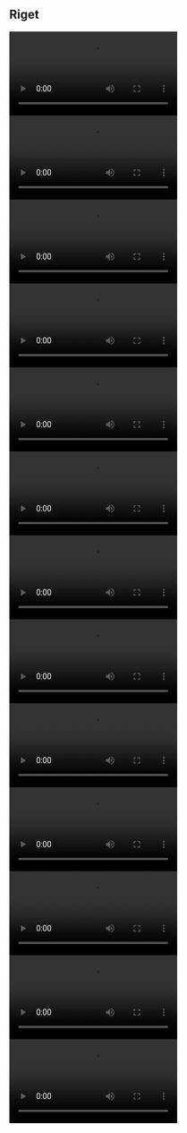 ## Riget

<video controls>
  <source src="https://dweb.link/ipfs/bafybeiel3jtiqjyjq2snnr2xhavvclv4kz42rcwmbwd56xufho3xibesha?filename=Riget%2520S01E01.mkv" type="video/mp4">
</video>

<video controls>
  <source src="https://dweb.link/ipfs/bafybeie5uzfk6obm5q5o3jue3rhx4ksnozgkbbexi4b23eth7msmo7alwa?filename=Riget%2520S01E02.mkv" type="video/mp4">
</video>

<video controls>
  <source src="https://dweb.link/ipfs/bafybeicprbagnldqo5n7u4mnq4kqnls45sdxbydnvtribvenuyufpkxgxa?filename=Riget%2520S01E03.mkv" type="video/mp4">
</video>

<video controls>
  <source src="https://dweb.link/ipfs/bafybeibt4f25ce7dj5ngvauhltmdkwtegbymv3iwpjau5gekx3njplv5ue?filename=Riget%2520S01E04.mkv" type="video/mp4">
</video>

<video controls>
  <source src="https://dweb.link/ipfs/bafybeidmte4z6bs6vkja6dz35xxae4nalurei6nkmtolopjypd2u2bsdpy?filename=Riget%2520S02E01.mkv" type="video/mp4">
</video>

<video controls>
  <source src="https://dweb.link/ipfs/bafybeif2iesp6e7wlg5ueottaulzeer3bjcaqvpw2tvcpga4q4xjpkzrba?filename=Riget%2520S02E02.mkv" type="video/mp4">
</video>

<video controls>
  <source src="https://dweb.link/ipfs/bafybeieexwnf44f5tet32cdzxzsrkdmzj2hudopq6ztu6nd2mvvosotyjq?filename=Riget%2520S02E03.mkv" type="video/mp4">
</video>

<video controls>
  <source src="https://dweb.link/ipfs/bafybeigzfecl2d4oydt2jpdy4o4mshhcuqwism3qkvtul2kiykq46bcgg4?filename=Riget%2520S02E04.mkv" type="video/mp4">
</video>

<video controls>
  <source src="https://dweb.link/ipfs/bafybeidixb5252hf7tfwrtahzomakifapkxsjorwwjmcnukge6jmcoqhfu?filename=Riget%2520S03E01.mkv" type="video/mp4">
</video>

<video controls>
  <source src="https://dweb.link/ipfs/bafybeies7agwu76wl24oul3bz4arc5sgezvy2gyyqic5ocojg2jzwkomw4?filename=Riget%2520S03E02.mkv" type="video/mp4">
</video>

<video controls>
  <source src="https://dweb.link/ipfs/bafybeic4pd3sqrtldum6s6ufkzs53or3wbwkd4fj5bxxuz3swqjvyamrpq?filename=Riget%2520S03E03.mkv" type="video/mp4">
</video>

<video controls>
  <source src="https://dweb.link/ipfs/bafybeiabztxbpo3qo6qli6jcnyrrwwcksjdhpogahfe5zvjffjp3qdobnm?filename=Riget%2520S03E04.mkv" type="video/mp4">
</video>

<video controls>
  <source src="https://dweb.link/ipfs/bafybeiczoedwxu2dxpeolnyxm4m6k3v2imbifvvdjib22iicklqdibv45a?filename=Riget%2520S03E05.mkv" type="video/mp4">
</video>

